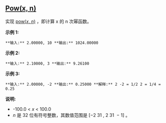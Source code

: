 ## [Pow(x, n)](https://leetcode-cn.com/problems/powx-n/)

实现 [pow(_x_, _n_)](https://www.cplusplus.com/reference/valarray/pow/) ，即计算 x 的 n 次幂函数。

**示例 1:**

`**输入:** 2.00000, 10
**输出:** 1024.00000
`

**示例 2:**

`**输入:** 2.10000, 3
**输出:** 9.26100
`

**示例 3:**

`**输入:** 2.00000, -2
**输出:** 0.25000
**解释:** 2
-2
 = 1/2
2
 = 1/4 = 0.25`

**说明:**

*   -100.0 < _x_ < 100.0
*   _n_ 是 32 位有符号整数，其数值范围是 [−2
31
, 2
31 
− 1] 。